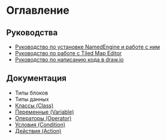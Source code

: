 # Оглавление
## Руководства
* [Руководство по установке NamedEngine и работе с ним](guides/install.md)
* [Руководство по работе с Tiled Map Editor](guides/tiled.md)
* [Руководство по написанию кода в draw.io](guides/drawio.md)
## Документация
* Типы блоков
* Типы данных
* [Классы (Class)](docs/classes.md)
* [Переменные (Variable)](docs/variables.md)
* [Операторы (Operator)](docs/operators.md)
* [Условия (Condition)](docs/conditions.md)
* [Действия (Action)](docs/actions.md)
